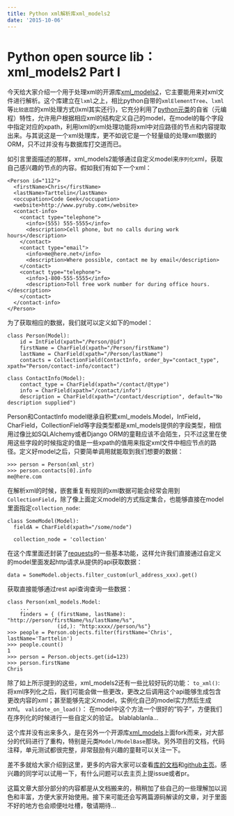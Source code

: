 ```yaml
---
title: Python xml解析库xml_models2
date: '2015-10-06'
---
```

# Python open source lib：xml_models2 Part I

今天给大家介绍一个用于处理xml的开源库[xml_models2](https://github.com/alephnullplex/xml_models2)，它主要能用来对xml文件进行解析。这个库建立在`lxml`之上，相比python自带的`xmlElementTree`、`lxml`等`比较底层`的xml处理方式(lxml其实还行)，它充分利用了[python元类](http://www.jianshu.com/p/d643d6f0ec82)的自省（元编程）特性，允许用户根据相应xml的结构定义自己的model，在model的每个字段中指定对应的xpath，利用lxml的xml处理功能将xml中对应路径的节点和内容提取出来。与其说这是一个xml处理库，更不如说它是一个轻量级的处理xml数据的ORM，只不过并没有与数据库打交道而已。

如引言里面描述的那样，xml_models2能够通过自定义model来`序列化`xml，获取自己感兴趣的节点的内容。假如我们有如下一个xml：

```
<Person id="112">
  <firstName>Chris</firstName>
  <lastName>Tarttelin</lastName>
  <occupation>Code Geek</occupation>
  <website>http://www.pyruby.com</website>
  <contact-info>
    <contact type="telephone">
      <info>(555) 555-5555</info>
      <description>Cell phone, but no calls during work hours</description>
    </contact>
    <contact type="email">
      <info>me@here.net</info>
      <description>Where possible, contact me by email</description>
    </contact>
    <contact type="telephone">
      <info>1-800-555-5555</info>
      <description>Toll free work number for during office hours.</description>
    </contact>
  </contact-info>
</Person>
```
为了获取相应的数据，我们就可以定义如下的model：

```
class Person(Model):
    id = IntField(xpath="/Person/@id")
    firstName = CharField(xpath="/Person/firstName")
    lastName = CharField(xpath="/Person/lastName")
    contacts = CollectionField(ContactInfo, order_by="contact_type", xpath="Person/contact-info/contact")

class ContactInfo(Model):
    contact_type = CharField(xpath="/contact/@type")
    info = CharField(xpath="/contact/info")
    description = CharField(xpath="/contact/description", default="No description supplied")
```
Person和ContactInfo model继承自积累xml\_models.Model，IntField，CharField，CollectionField等字段类型都是xml_models提供的字段类型，相信用过像比如SQLAlchemy或者Django ORM的童鞋应该不会陌生，只不过这里在使用这些字段的时候指定的值是一些xpath的值用来指定xml文件中相应节点的路径。定义好model之后，只要简单调用就能取到我们想要的数据：

```
>>> person = Person(xml_str)
>>> person.contacts[0].info
me@here.com
```
在解析xml的时候，嵌套重复有规则的xml数据可能会经常会用到`CollectionField`，除了像上面定义model的方式指定集合，也能够直接在model里面指定`collection_node`:

```
class SomeModel(Model):
  fieldA = CharField(xpath="/some/node")

  collection_node = 'collection'
```
在这个库里面还封装了[requests](http://www.python-requests.org/en/latest/)的一些基本功能，这样允许我们直接通过自定义的model里面发起http请求从提供的api获取数据：

```
data = SomeModel.objects.filter_custom(url_address_xxx).get()
```
获取直接能够通过rest api查询查询一些数据：

```
class Person(xml_models.Model:
    ...
    finders = { (firstName, lastName): "http://person/firstName/%s/lastName/%s",
                (id,): "http:xxxx//person/%s"}
>>> people = Person.objects.filter(firstName='Chris', lastName='Tarttelin')
>>> people.count()
1
>>> person = Person.objects.get(id=123)
>>> person.firstName
Chris
```

除了如上所示提到的这些，xml_models2还有一些比较好玩的功能：
`to_xml()`: 将xml序列化之后，我们可能会做一些更改，更改之后调用这个api能够生成包含更改内容的xml；甚至能够先定义model，实例化自己的model实力然后生成xml。
`validate_on_load()`： 在model中这个方法一个很好的“钩子”，方便我们在序列化的时候进行一些自定义的验证。
blablablanla...

这个库并没有出来多久，是在另外一个开源库[xml_models](http://djangorestmodel.sourceforge.net/index.html)上面fork而来，对大部分的代码进行了重构，特别是元类`Model/ModelBase`那块。另外项目的文档，代码注释，单元测试都很完整，非常鼓励有兴趣的童鞋可以关注一下。

差不多就给大家介绍到这里，更多的内容大家可以查看[库的文档](http://xml-models2.readthedocs.org/en/latest/index.html)和[github主页](https://github.com/alephnullplex/xml_models2)。感兴趣的同学可以试用一下，有什么问题可以去主页上提issue或者pr。

这篇文章大部分部分的内容都是从文档搬来的，稍稍加了些自己的一些理解加以润色和丰富，方便大家开始使用。接下来可能还会写两篇源码解读的文章，对于里面不好的地方也会顺便吐吐槽，敬请期待...

